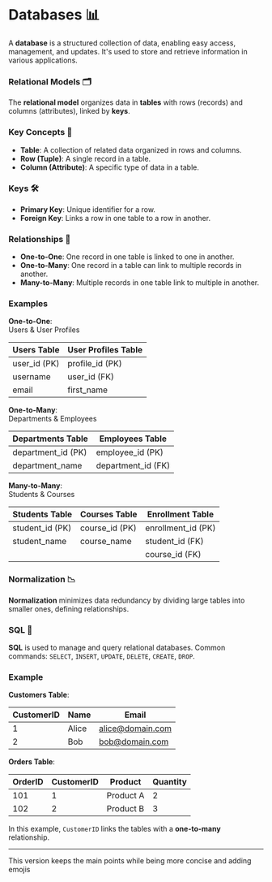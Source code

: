 # Databases 📊

A **database** is a structured collection of data, enabling easy access, management, and updates. It's used to store and retrieve information in various applications.

### Relational Models 🗂️

The **relational model** organizes data in **tables** with rows (records) and columns (attributes), linked by **keys**.

### Key Concepts 🔑

- **Table**: A collection of related data organized in rows and columns.
- **Row (Tuple)**: A single record in a table.
- **Column (Attribute)**: A specific type of data in a table.

### Keys 🛠️

- **Primary Key**: Unique identifier for a row.
- **Foreign Key**: Links a row in one table to a row in another.

### Relationships 🔗

- **One-to-One**: One record in one table is linked to one in another.
- **One-to-Many**: One record in a table can link to multiple records in another.
- **Many-to-Many**: Multiple records in one table link to multiple in another.

### Examples

**One-to-One**:  
Users & User Profiles

| Users Table         | User Profiles Table   |
|---------------------|-----------------------|
| user_id (PK)        | profile_id (PK)       |
| username            | user_id (FK)          |
| email               | first_name            |

**One-to-Many**:  
Departments & Employees

| Departments Table   | Employees Table       |
|---------------------|-----------------------|
| department_id (PK)  | employee_id (PK)      |
| department_name     | department_id (FK)    |

**Many-to-Many**:  
Students & Courses

| Students Table      | Courses Table         | Enrollment Table       |
|---------------------|-----------------------|------------------------|
| student_id (PK)     | course_id (PK)        | enrollment_id (PK)     |
| student_name        | course_name           | student_id (FK)        |
|                     |                       | course_id (FK)         |

### Normalization 📉

**Normalization** minimizes data redundancy by dividing large tables into smaller ones, defining relationships.

### SQL 📑

**SQL** is used to manage and query relational databases. Common commands: `SELECT`, `INSERT`, `UPDATE`, `DELETE`, `CREATE`, `DROP`.

### Example

**Customers Table**:

| CustomerID | Name   | Email            |
|------------|--------|------------------|
| 1          | Alice  | alice@domain.com |
| 2          | Bob    | bob@domain.com   |

**Orders Table**:

| OrderID | CustomerID | Product    | Quantity |
|---------|------------|------------|----------|
| 101     | 1          | Product A  | 2        |
| 102     | 2          | Product B  | 3        |

In this example, `CustomerID` links the tables with a **one-to-many** relationship.

---

This version keeps the main points while being more concise and adding emojis 
